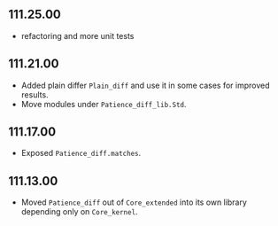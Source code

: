## 111.25.00

- refactoring and more unit tests

## 111.21.00

- Added plain differ `Plain_diff` and use it in some cases for
  improved results.
- Move modules under `Patience_diff_lib.Std`.

## 111.17.00

- Exposed `Patience_diff.matches`.

## 111.13.00

- Moved `Patience_diff` out of `Core_extended` into its own library
  depending only on `Core_kernel`.


